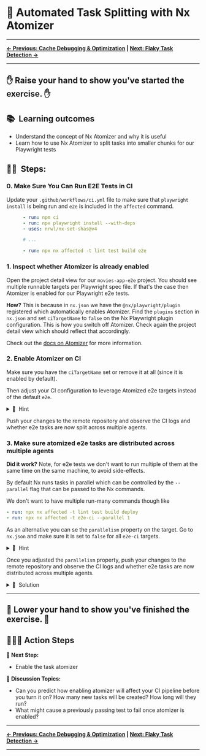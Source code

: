 # 📖 Automated Task Splitting with Nx Atomizer

---

**[← Previous: Cache Debugging & Optimization](./17-caching-deep-dive.md) | [Next: Flaky Task Detection →](./19-flaky-tasks.md)**

---

✋ Raise your hand to show you've started the exercise. ✋
---

## 📚&nbsp;&nbsp;**Learning outcomes**

- Understand the concept of Nx Atomizer and why it is useful
- Learn how to use Nx Atomizer to split tasks into smaller chunks for our Playwright tests

## 🏋️‍♀️&nbsp;&nbsp;Steps:

### 0. Make Sure You Can Run E2E Tests in CI

Update your `.github/workflows/ci.yml` file to make sure that `playwright install` is being run and `e2e` is included in the `affected` command.

```yaml
      - run: npm ci
      - run: npx playwright install --with-deps
      - uses: nrwl/nx-set-shas@v4

      # ...

      - run: npx nx affected -t lint test build e2e
```

### 1. Inspect whether Atomizer is already enabled

Open the project detail view for our `movies-app-e2e` project. You should see multiple runnable targets per Playwright spec file. If that's the case then Atomizer is enabled for our Playwright e2e tests.

**How?** This is because in `nx.json` we have the `@nx/playwright/plugin` registered which automatically enables Atomizer. Find the `plugins` section in `nx.json` and set `ciTargetName` to `false` on the Nx Playwright plugin configuration. This is how you switch off Atomizer. Check again the project detail view which should reflect that accordingly.

Check out the [docs on Atomizer](https://nx.dev/ci/features/split-e2e-tasks) for more information.

### 2. Enable Atomizer on CI

Make sure you have the `ciTargetName` set or remove it at all (since it is enabled by default).

Then adjust your CI configuration to leverage Atomized e2e targets instead of the default `e2e`.

<details>
<summary>🐳&nbsp;&nbsp;Hint</summary>

- use the `e2e-ci` target instead of `e2e`
- make sure to update the stop-agents-after property accordingly

</details>

Push your changes to the remote repository and observe the CI logs and whether e2e tasks are now split across multiple agents.

### 3. Make sure atomized e2e tasks are distributed across multiple agents

**Did it work?** Note, for e2e tests we don't want to run multiple of them at the same time on the same machine, to avoid side-effects.

By default Nx runs tasks in parallel which can be controlled by the `--parallel` flag that can be passed to the Nx commands.

We don't want to have multiple run-many commands though like

```yaml
- run: npx nx affected -t lint test build deploy
- run: npx nx affected -t e2e-ci --parallel 1
```

As an alternative you can se the `parallelism` property on the target. Go to `nx.json` and make sure it is set to `false` for all `e2e-ci` targets.

<details>
<summary>🐳&nbsp;&nbsp;Hint</summary>

Since `e2e-ci` targets are generated dynamically and have different names you need to leverage wildcards.

```json
"e2e-ci--**/*": {
  ...
  "parallelism": false
}
```

</details>

Once you adjusted the `parallelism` property, push your changes to the remote repository and observe the CI logs and whether e2e tasks are now distributed across multiple agents.

<details>
<summary>🐳&nbsp;&nbsp;Solution</summary>

```json
"e2e-ci--**/*": {
  ...
  "parallelism": false
}
```

</details>

---
👏 Lower your hand to show you've finished the exercise. 👏
---

## 🏃‍♂️‍➡️ Action Steps

**👟 Next Step:**
- Enable the task atomizer

**🧠 Discussion Topics:**
- Can you predict how enabling atomizer will affect your CI pipeline before you turn it on? How many new tasks will be created? How long will they run?
- What might cause a previously passing test to fail once atomizer is enabled?

---

**[← Previous: Cache Debugging & Optimization](./17-caching-deep-dive.md) | [Next: Flaky Task Detection →](./19-flaky-tasks.md)**

---
